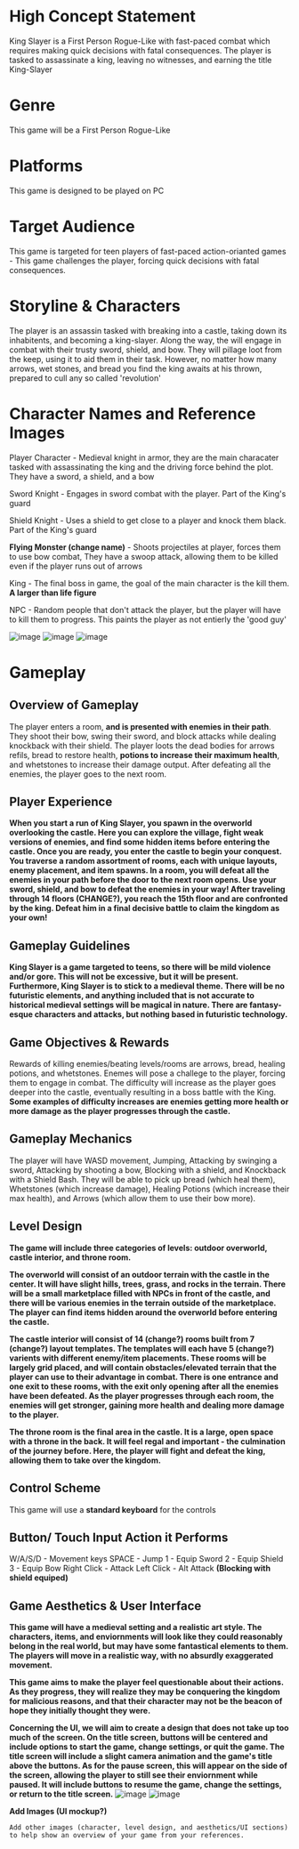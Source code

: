 # High Concept Statement
King Slayer is a First Person Rogue-Like with fast-paced combat which requires making quick decisions with fatal consequences. The player is tasked to assassinate a king, leaving no witnesses, and earning the title King-Slayer

# Genre
This game will be a First Person Rogue-Like

# Platforms
This game is designed to be played on PC

# Target Audience
This game is targeted for teen players of fast-paced action-orianted games - This game challenges the player, forcing quick decisions with fatal consequences.

# Storyline & Characters
The player is an assassin tasked with breaking into a castle, taking down its inhabitents, and becoming a king-slayer. Along the way, the will engage in combat with their trusty sword, shield, and bow. They will pillage loot from the keep, using it to aid them in their task. However, no matter how many arrows, wet stones, and bread you find the king awaits at his thrown, prepared to cull any so called 'revolution'

# Character Names and Reference Images 
Player Character - Medieval knight in armor, they are the main characater tasked with assassinating the king and the driving force behind the plot. They have a sword, a shield, and a bow

Sword Knight - Engages in sword combat with the player. Part of the King's guard

Shield Knight - Uses a shield to get close to a player and knock them black. Part of the King's guard

**Flying Monster (change name)** - Shoots projectiles at player, forces them to use bow combat, They have a swoop attack, allowing them to be killed even if the player runs out of arrows

King - The final boss in game, the goal of the main character is the kill them. **A larger than life figure**

NPC - Random people that don't attack the player, but the player will have to kill them to progress. This paints the player as not entierly the 'good guy'

![image](https://github.com/amart42/FinalProject_Group1/assets/66807613/e2d9eab1-68a4-4576-9d8d-823c55f11936)
![image](https://github.com/amart42/FinalProject_Group1/assets/66807613/e1cec0eb-7b04-41ba-9057-315bb4cd316b)
![image](https://github.com/amart42/FinalProject_Group1/assets/66807613/9cb7c1d9-dd85-46bd-bdfe-4e05d5a9e271)


# Gameplay

## Overview of Gameplay
The player enters a room, **and is presented with enemies in their path**. They shoot their bow, swing their sword, and block attacks while dealing knockback with their shield. The player loots the dead bodies for arrows refils, bread to restore health, **potions to increase their maximum health**, and whetstones to increase their damage output. After defeating all the enemies, the player goes to the next room.

## Player Experience
**When you start a run of King Slayer, you spawn in the overworld overlooking the castle. Here you can explore the village, fight weak versions of enemies, and find some hidden items before entering the castle. Once you are ready, you enter the castle to begin your conquest. You traverse a random assortment of rooms, each with unique layouts, enemy placement, and item spawns. In a room, you will defeat all the enemies in your path before the door to the next room opens. Use your sword, shield, and bow to defeat the enemies in your way! After traveling through 14 floors (CHANGE?), you reach the 15th floor and are confronted by the king. Defeat him in a final decisive battle to claim the kingdom as your own!**

## Gameplay Guidelines
**King Slayer is a game targeted to teens, so there will be mild violence and/or gore. This will not be excessive, but it will be present. Furthermore, King Slayer is to stick to a medieval theme. There will be no futuristic elements, and anything included that is not accurate to historical medieval settings will be magical in nature. There are fantasy-esque characters and attacks, but nothing based in futuristic technology.**

## Game Objectives & Rewards
Rewards of killing enemies/beating levels/rooms are arrows, bread, healing potions, and whetstones. Enemes will pose a challege to the player, forcing them to engage in combat. The difficulty will increase as the player goes deeper into the castle, eventually resulting in a boss battle with the King. **Some examples of difficulty increases are enemies getting more health or more damage as the player progresses through the castle.**

## Gameplay Mechanics
The player will have WASD movement, Jumping, Attacking by swinging a sword, Attacking by shooting a bow, Blocking with a shield, and Knockback with a Shield Bash. They will be able to pick up bread (which heal them), Whetstones (which increase damage), Healing Potions (which increase their max health), and Arrows (which allow them to use their bow more).

## Level Design
**The game will include three categories of levels: outdoor overworld, castle interior, and throne room.**

**The overworld will consist of an outdoor terrain with the castle in the center. It will have slight hills, trees, grass, and rocks in the terrain. There will be a small marketplace filled with NPCs in front of the castle, and there will be various enemies in the terrain outside of the marketplace. The player can find items hidden around the overworld before entering the castle.**

**The castle interior will consist of 14 (change?) rooms built from 7 (change?) layout templates. The templates will each have 5 (change?) varients with different enemy/item placements. These rooms will be largely grid placed, and will contain obstacles/elevated terrain that the player can use to their advantage in combat. There is one entrance and one exit to these rooms, with the exit only opening after all the enemies have been defeated. As the player progresses through each room, the enemies will get stronger, gaining more health and dealing more damage to the player.**

**The throne room is the final area in the castle. It is a large, open space with a throne in the back. It will feel regal and important - the culmination of the journey before. Here, the player will fight and defeat the king, allowing them to take over the kingdom.**

## Control Scheme
This game will use a **standard keyboard** for the controls

## Button/ Touch Input	Action it Performs
W/A/S/D - Movement keys
SPACE - Jump
1 - Equip Sword
2 - Equip Shield
3 - Equip Bow
Right Click - Attack
Left Click - Alt Attack **(Blocking with shield equiped)**

## Game Aesthetics & User Interface
**This game will have a medieval setting and a realistic art style. The characters, items, and enviornments will look like they could reasonably belong in the real world, but may have some fantastical elements to them. The players will move in a realistic way, with no absurdly exaggerated movement.**

**This game aims to make the player feel questionable about their actions. As they progress, they will realize they may be conquering the kingdom for malicious reasons, and that their character may not be the beacon of hope they initially thought they were.**

**Concerning the UI, we will aim to create a design that does not take up too much of the screen. On the title screen, buttons will be centered and include options to start the game, change settings, or quit the game. The title screen will include a slight camera animation and the game's title above the buttons. As for the pause screen, this will appear on the side of the screen, allowing the player to still see their enviornment while paused. It will include buttons to resume the game, change the settings, or return to the title screen.**
![image](https://github.com/amart42/FinalProject_Group1/assets/66807613/f3d0a959-36f5-4c9c-a54f-3f8fab395928)
![image](https://github.com/amart42/FinalProject_Group1/assets/66807613/6fa32cbf-6c25-45f6-8abd-18a87cd27f8b)

**Add Images (UI mockup?)**
	
	Add other images (character, level design, and aesthetics/UI sections) to help show an overview of your game from your references.

